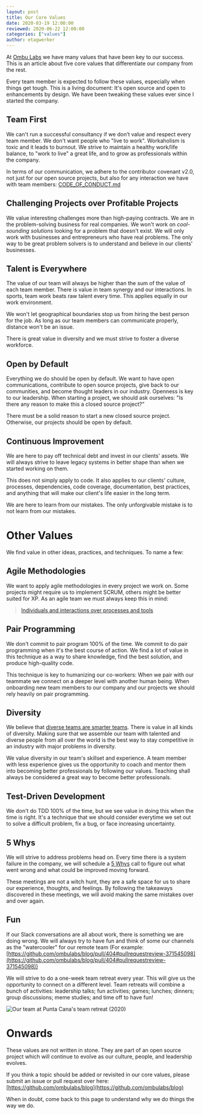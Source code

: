```yaml
---
layout: post
title: Our Core Values
date: 2020-03-19 12:00:00
reviewed: 2020-06-22 12:00:00
categories: ["values"]
author: etagwerker
---
```


At [Ombu Labs](https://www.ombulabs.com) we have many values that have been key
to our success. This is an article about five core values that differentiate
our company from the rest.

Every team member is expected to follow these values, especially when things get
tough. This is a living document: It's open source and open to enhancements by
design. We have been tweaking these values ever since I started the company.

<!--more-->

## Team First

We can't run a successful consultancy if we don’t value and respect every team
member. We don't want people who "live to work". Workaholism is toxic and it
leads to burnout. We strive to maintain a healthy work/life balance, to "work
to live" a great life, and to grow as professionals within the company.

In terms of our communication, we adhere to the contributor covenant v2.0, not
just for our open source projects, but also for any interaction we have with
team members: [CODE_OF_CONDUCT.md](https://github.com/ombulabs/blog/blob/master/CODE_OF_CONDUCT.md)

## Challenging Projects over Profitable Projects

We value interesting challenges more than high-paying contracts. We are in the
problem-solving business for real companies. We won't work on _cool-sounding
solutions_ looking for a problem that doesn't exist. We will only work with
businesses and entrepreneurs who have real problems. The only way to be great
problem solvers is to understand and believe in our clients' businesses.

## Talent is Everywhere

The value of our team will always be higher than the sum of the value of each
team member. There is value in team synergy and our interactions. In sports,
team work beats raw talent every time. This applies equally in our work
environment.

We won't let geographical boundaries stop us from hiring the best person for
the job. As long as our team members can communicate properly, distance won't
be an issue.

There is great value in diversity and we must strive to foster a diverse
workforce.

## Open by Default

Everything we do should be open by default. We want to have open communications,
contribute to open source projects, give back to our communities, and become
thought leaders in our industry. Openness is key to our leadership. When starting
a project, we should ask ourselves: "Is there any reason to make this a closed
source project?"

There must be a solid reason to start a new closed source project. Otherwise,
our projects should be open by default.

## Continuous Improvement

We are here to pay off technical debt and invest in our clients' assets. We will
always strive to leave legacy systems in better shape than when we started
working on them.

This does not simply apply to code. It also applies to our clients' culture,
processes, dependencies, code coverage, documentation, best practices, and
anything that will make our client's life easier in the long term.

We are here to learn from our mistakes. The only unforgivable mistake is to
not learn from our mistakes.

# Other Values

We find value in other ideas, practices, and techniques. To name a few:

## Agile Methodologies

We want to apply agile methodologies in every project we work on. Some projects
might require us to implement SCRUM, others might be better suited for XP. As an
agile team we must always keep this in mind:

> [Individuals and interactions over processes and tools](https://agilemanifesto.org/)

## Pair Programming

We don't commit to pair program 100% of the time. We commit to do pair
programming when it's the best course of action. We find a lot of value in this
technique as a way to share knowledge, find the best solution, and produce
high-quality code.

This technique is key to humanizing our co-workers: When we pair with our teammate
we connect on a deeper level with another human being. When onboarding new team
members to our company and our projects we should rely heavily on pair
programming.

## Diversity

We believe that [diverse teams are smarter teams](https://hbr.org/2016/11/why-diverse-teams-are-smarter).
There is value in all kinds of diversity. Making sure that we assemble our team
with talented and diverse people from all over the world is the best way to
stay competitive in an industry with major problems in diversity.

We value diversity in our team's skillset and experience. A team member with
less experience gives us the opportunity to coach and mentor them into becoming
better professionals by following our values. Teaching shall always be considered
a great way to become better professionals.

## Test-Driven Development

We don't do TDD 100% of the time, but we see value in doing this when the time
is right. It's a technique that we should consider everytime we set out to
solve a difficult problem, fix a bug, or face increasing uncertainty.

## 5 Whys

We will strive to address problems head on. Every time there is a system failure
in the company, we will schedule a [5 Whys](https://en.wikipedia.org/wiki/Five_whys)
call to figure out what went wrong and what could be improved moving forward.

These meetings are not a witch hunt, they are a safe space for us to share our
experience, thoughts, and feelings. By following the takeaways discovered in
these meetings, we will avoid making the same mistakes over and over again.

## Fun

If our Slack conversations are all about work, there is something we are doing
wrong. We will always try to have fun and think of some our channels as the
"watercooler" for our remote team (For example: [https://github.com/ombulabs/blog/pull/404#pullrequestreview-371545098](https://github.com/ombulabs/blog/pull/404#pullrequestreview-371545098))

We will strive to do a one-week team retreat every year. This will give us the
opportunity to connect on a different level. Team retreats will combine a bunch
of activities: leadership talks; fun activities; games; lunches; dinners; group
discussions; meme studies; and time off to have fun!

<img src="/blog/assets/images/ombulabs-at-punta-cana.jpg" alt="Our team at Punta Cana's team retreat (2020)" class="full-img">

# Onwards

These values are not written in stone. They are part of an open source project
which will continue to evolve as our culture, people, and leadership evolves.

If you think a topic should be added or revisited in our core values, please
submit an issue or pull request over here:
[https://github.com/ombulabs/blog](https://github.com/ombulabs/blog)

When in doubt, come back to this page to understand why we do things the way
we do.
